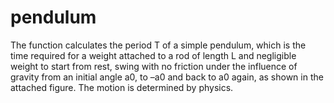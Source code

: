 # pendulum
The function calculates the period T of a simple pendulum, which is the time required for a weight attached to a rod of length L and negligible weight to start from rest, swing with no friction under the influence of gravity from an initial angle a0, to –a0 and back to a0 again, as shown in the attached figure. The motion is determined by physics.
